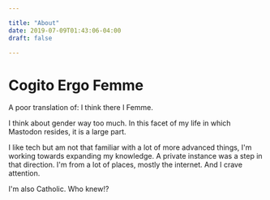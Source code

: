 ```yaml
---

title: "About"
date: 2019-07-09T01:43:06-04:00
draft: false

---
```


# Cogito Ergo Femme

A poor translation of: I think there I Femme.

I think about gender way too much. In this facet of my life in which Mastodon resides, it is a large part.

I like tech but am not that familiar with a lot of more advanced things, I'm working towards expanding my knowledge. A private instance was a step in that direction. I'm from a lot of places, mostly the internet. And I crave attention.

I'm also Catholic. Who knew!?